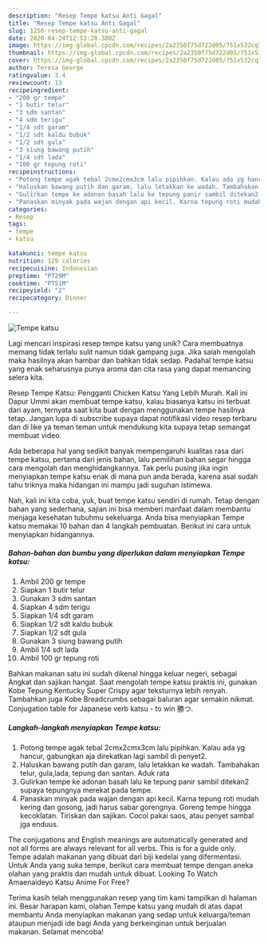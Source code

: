 ```yaml
---
description: "Resep Tempe katsu Anti Gagal"
title: "Resep Tempe katsu Anti Gagal"
slug: 1256-resep-tempe-katsu-anti-gagal
date: 2020-04-24T12:53:28.380Z
image: https://img-global.cpcdn.com/recipes/2a2350f75d722d05/751x532cq70/tempe-katsu-foto-resep-utama.jpg
thumbnail: https://img-global.cpcdn.com/recipes/2a2350f75d722d05/751x532cq70/tempe-katsu-foto-resep-utama.jpg
cover: https://img-global.cpcdn.com/recipes/2a2350f75d722d05/751x532cq70/tempe-katsu-foto-resep-utama.jpg
author: Teresa George
ratingvalue: 3.4
reviewcount: 13
recipeingredient:
- "200 gr tempe"
- "1 butir telur"
- "3 sdm santan"
- "4 sdm terigu"
- "1/4 sdt garam"
- "1/2 sdt kaldu bubuk"
- "1/2 sdt gula"
- "3 siung bawang putih"
- "1/4 sdt lada"
- "100 gr tepung roti"
recipeinstructions:
- "Potong tempe agak tebal 2cmx2cmx3cm lalu pipihkan. Kalau ada yg hancur, gabungkan aja direkatkan lagi sambil di penyet2."
- "Haluskan bawang putih dan garam, lalu letakkan ke wadah. Tambahakan telur, gula,lada, tepung dan santan. Aduk rata"
- "Gulirkan tempe ke adonan basah lalu ke tepung panir sambil ditekan2 supaya tepungnya merekat pada tempe."
- "Panaskan minyak pada wajan dengan api kecil. Karna tepung roti mudah kering dan gosong, jadi harus sabar gorengnya. Goreng tempe hingga kecoklatan. Tiriskan dan sajikan. Cocol pakai saos, atau penyet sambal jga enduus."
categories:
- Resep
tags:
- tempe
- katsu

katakunci: tempe katsu 
nutrition: 129 calories
recipecuisine: Indonesian
preptime: "PT29M"
cooktime: "PT51M"
recipeyield: "2"
recipecategory: Dinner

---
```



![Tempe katsu](https://img-global.cpcdn.com/recipes/2a2350f75d722d05/751x532cq70/tempe-katsu-foto-resep-utama.jpg)

Lagi mencari inspirasi resep tempe katsu yang unik? Cara membuatnya memang tidak terlalu sulit namun tidak gampang juga. Jika salah mengolah maka hasilnya akan hambar dan bahkan tidak sedap. Padahal tempe katsu yang enak seharusnya punya aroma dan cita rasa yang dapat memancing selera kita.

Resep Tempe Katsu: Pengganti Chicken Katsu Yang Lebih Murah. Kali ini Dapur Ummi akan membuat tempe katsu, kalau biasanya katsu ini terbuat dari ayam, ternyata saat kita buat dengan menggunakan tempe hasilnya tetap. Jangan lupa di subscribe supaya dapat notifikasi video resep terbaru dan di like ya teman teman untuk mendukung kita supaya tetap semangat membuat video.

Ada beberapa hal yang sedikit banyak mempengaruhi kualitas rasa dari tempe katsu, pertama dari jenis bahan, lalu pemilihan bahan segar hingga cara mengolah dan menghidangkannya. Tak perlu pusing jika ingin menyiapkan tempe katsu enak di mana pun anda berada, karena asal sudah tahu triknya maka hidangan ini mampu jadi suguhan istimewa.


Nah, kali ini kita coba, yuk, buat tempe katsu sendiri di rumah. Tetap dengan bahan yang sederhana, sajian ini bisa memberi manfaat dalam membantu menjaga kesehatan tubuhmu sekeluarga. Anda bisa menyiapkan Tempe katsu memakai 10 bahan dan 4 langkah pembuatan. Berikut ini cara untuk menyiapkan hidangannya.

<!--inarticleads1-->

##### Bahan-bahan dan bumbu yang diperlukan dalam menyiapkan Tempe katsu:

1. Ambil 200 gr tempe
1. Siapkan 1 butir telur
1. Gunakan 3 sdm santan
1. Siapkan 4 sdm terigu
1. Siapkan 1/4 sdt garam
1. Siapkan 1/2 sdt kaldu bubuk
1. Siapkan 1/2 sdt gula
1. Gunakan 3 siung bawang putih
1. Ambil 1/4 sdt lada
1. Ambil 100 gr tepung roti


Bahkan makanan satu ini sudah dikenal hingga keluar negeri, sebagai Angkat dan sajikan hangat. Saat mengolah tempe katsu praktis ini, gunakan Kobe Tepung Kentucky Super Crispy agar teksturnya lebih renyah. Tambahkan juga Kobe Breadcrumbs sebagai baluran agar semakin nikmat. Conjugation table for Japanese verb katsu - to win 勝つ. 

<!--inarticleads2-->

##### Langkah-langkah menyiapkan Tempe katsu:

1. Potong tempe agak tebal 2cmx2cmx3cm lalu pipihkan. Kalau ada yg hancur, gabungkan aja direkatkan lagi sambil di penyet2.
1. Haluskan bawang putih dan garam, lalu letakkan ke wadah. Tambahakan telur, gula,lada, tepung dan santan. Aduk rata
1. Gulirkan tempe ke adonan basah lalu ke tepung panir sambil ditekan2 supaya tepungnya merekat pada tempe.
1. Panaskan minyak pada wajan dengan api kecil. Karna tepung roti mudah kering dan gosong, jadi harus sabar gorengnya. Goreng tempe hingga kecoklatan. Tiriskan dan sajikan. Cocol pakai saos, atau penyet sambal jga enduus.


The conjugations and English meanings are automatically generated and not all forms are always relevant for all verbs. This is for a guide only. Tempe adalah makanan yang dibuat dari biji kedelai yang difermentasi. Untuk Anda yang suka tempe, berikut cara membuat tempe dengan aneka olahan yang praktis dan mudah untuk dibuat. Looking To Watch Amaenaideyo Katsu Anime For Free? 

Terima kasih telah menggunakan resep yang tim kami tampilkan di halaman ini. Besar harapan kami, olahan Tempe katsu yang mudah di atas dapat membantu Anda menyiapkan makanan yang sedap untuk keluarga/teman ataupun menjadi ide bagi Anda yang berkeinginan untuk berjualan makanan. Selamat mencoba!
